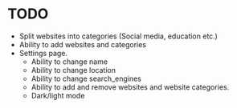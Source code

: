 # TODO

- Split websites into categories (Social media, education etc.)
- Ability to add websites and categories
- Settings page.
    + Ability to change name
    + Ability to change location
    + Ability to change search_engines
    + Ability to add and remove websites and website categories.
    + Dark/light mode 
